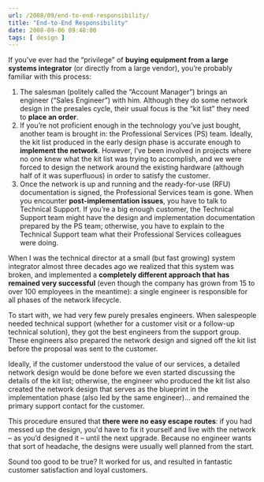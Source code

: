 ```yaml
---
url: /2008/09/end-to-end-responsibility/
title: "End-to-End Responsibility"
date: 2008-09-06 09:48:00
tags: [ design ]
---
```

If you’ve ever had the “privilege” of **buying equipment from a large systems integrator** (or directly from a large vendor), you’re probably familiar with this process:
<!--more-->
1.  The salesman (politely called the “Account Manager”) brings an engineer (“Sales Engineer”) with him. Although they do some network design in the presales cycle, their usual focus is the “kit list” they need to **place an order**.
2.  If you’re not proficient enough in the technology you’ve just bought, another team is brought in: the Professional Services (PS) team. Ideally, the kit list produced in the early design phase is accurate enough to **implement the network**. However, I’ve been involved in projects where no one knew what the kit list was trying to accomplish, and we were forced to design the network around the existing hardware (although half of it was superfluous) in order to satisfy the customer.
3.  Once the network is up and running and the ready-for-use (RFU) documentation is signed, the Professional Services team is gone. When you encounter **post-implementation issues**, you have to talk to Technical Support. If you’re a big enough customer, the Technical Support team might have the design and implementation documentation prepared by the PS team; otherwise, you have to explain to the Technical Support team what their Professional Services colleagues were doing.

When I was the technical director at a small (but fast growing) system integrator almost three decades ago we realized that this system was broken, and implemented a **completely different approach that has remained very successful** (even though the company has grown from 15 to over 100 employees in the meantime): a single engineer is responsible for all phases of the network lifecycle.

To start with, we had very few purely presales engineers. When salespeople needed technical support (whether for a customer visit or a follow-up technical solution), they got the best engineers from the support group. These engineers also prepared the network design and signed off the kit list before the proposal was sent to the customer.

Ideally, if the customer understood the value of our services, a detailed network design would be done before we even started discussing the details of the kit list; otherwise, the engineer who produced the kit list also created the network design that serves as the blueprint in the implementation phase (also led by the same engineer)… and remained the primary support contact for the customer.

This procedure ensured that **there were no easy escape routes**: if you had messed up the design, you'd have to fix it yourself and live with the network – as you’d designed it – until the next upgrade. Because no engineer wants that sort of headache, the designs were usually well planned from the start.

Sound too good to be true? It worked for us, and resulted in fantastic customer satisfaction and loyal customers.
